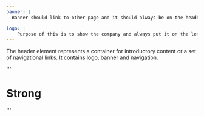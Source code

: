 ```yaml
---
banner: |
  Banner should link to other page and it should always be on the header

logo: |
    Purpose of this is to show the company and always put it on the left top corner of the website
---
```


The header element represents a container for introductory content or a set of navigational links. It contains logo, banner and navigation.

'''
<h1>Strong</h1>
'''
